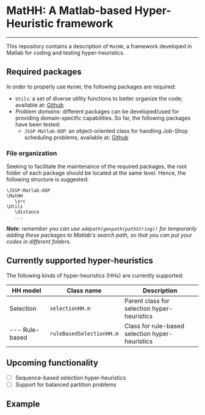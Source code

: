 # MatHH: A Matlab-based Hyper-Heuristic framework
---
This repository contains a description of `MatHH`, a framework developed in Matlab for coding and testing hyper-heuristics.

## Required packages
In order to properly use `MatHH`, the following packages are required:

- `Utils`: a set of diverse utility functions to better organize the code; available at: [Github](https://github.com/iamaya2/Utils)
- *Problem domains:* different packages can be developed/used for providing domain-specific capabilities. So far, the following packages have been tested:
   - `JSSP-Matlab-OOP`: an object-oriented class for handling Job-Shop scheduling problems; available at: [Github](https://github.com/iamaya2/JSSP-Matlab-OOP)

### File organization
Seeking to facilitate the maintenance of the required packages, the root folder of each package should be located at the same level. Hence, the following structure is suggested:

```
\JSSP-Matlab-OOP
\MatHH
   \src
\Utils
   \distance
   ...
```   
   
***Note**: remember you can use `addpath(genpath(pathString))` for temporarily adding these packages to Matlab's search path, so that you can put your codes in different folders.*

## Currently supported hyper-heuristics
The following kinds of hyper-heuristics (HHs) are currently supported:

HH model 		| Class name 				| Description
-- 				| -- 						| --
Selection 		| `selectionHH.m`		 	| Parent class for selection hyper-heuristics
--- Rule-based 	| `ruleBasedSelectionHH.m` 	| Class for rule-based selection hyper-heuristics

## Upcoming functionality

- [ ] Sequence-based selection hyper-heuristics
- [ ] Support for balanced partition problems 

## Example